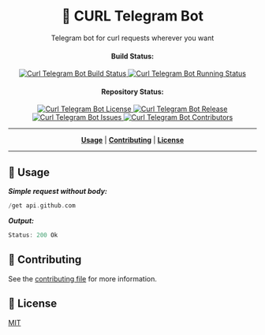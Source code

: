<h1 align="center">📃 CURL Telegram Bot</h1>
<p align="center">Telegram bot for curl requests wherever you want</p>

<h4 align="center">Build Status:</h4>

<p align="center">
    <a href="https://t.me/curl_req_bot">
        <img
            src="https://img.shields.io/travis/suratu-io/curl-telegram-bot?label=bot%20link&logo=telegram"
            alt="Curl Telegram Bot Build Status"
        >
    </a>
    <a href="https://travis-ci.org/suratu-io/curl-telegram-bot">
        <img
            src="https://img.shields.io/travis/suratu-io/curl-telegram-bot?logo=travis"
            alt="Curl Telegram Bot Running Status"
        >
    </a>
</p>

<h4 align="center">Repository Status:</h4>

<p align="center">
    <a href="https://github.com/suratu-io/curl-telegram-bot/blob/master/LICENSE">
        <img
            src="https://img.shields.io/github/license/suratu-io/curl-telegram-bot.svg"
            alt="Curl Telegram Bot License"
        >
    </a>
    <a href="https://github.com/suratu-io/curl-telegram-bot/releases">
        <img
            src="https://img.shields.io/github/tag/suratu-io/curl-telegram-bot.svg?label=release"
            alt="Curl Telegram Bot Release"
        >
    </a>
    <a href="https://github.com/suratu-io/curl-telegram-bot/issues">
        <img
            src="https://img.shields.io/github/issues/suratu-io/curl-telegram-bot.svg"
            alt="Curl Telegram Bot Issues"
        >
    </a>
    <a href="https://github.com/suratu-io/curl-telegram-bot/graphs/contributors">
        <img
            src="https://img.shields.io/github/contributors/suratu-io/curl-telegram-bot.svg"
            alt="Curl Telegram Bot Contributors"
        >
    </a>
</p>

----

<p align="center">
    <strong><a href="#license">Usage</a></strong>
    |
    <strong><a href="#contributing">Contributing</a></strong>
    |
    <strong><a href="#license">License</a></strong>
</p>

---

<h2 id="usage">🔧 Usage</h2>

***Simple request without body:***
```rust
/get api.github.com
```

***Output:***
```go
Status: 200 Ok
```

<h2 id="contributing">👬 Contributing</h2>

See the [contributing file](CONTRIBUTING.md) for more information.


<h2 id="license">🔖 License</h2>

[MIT](LICENSE)
